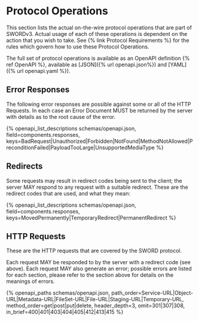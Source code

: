 # Protocol Operations

This section lists the actual on-the-wire protocol operations that are part of SWORDv3.  Actual usage of each of these operations is 
dependent on the action that you wish to take.  See {% link Protocol Requirements %} for the rules which govern how to use these Protocol 
Operations.

The full set of protocol operations is available as an OpenAPI definition {% ref OpenAPI %}, available as [JSON]({% url openapi.json%})
and [YAML]({% url openapi.yaml %}).

## Error Responses

The following error responses are possible against some or all of the HTTP Requests.  In each case an Error Document MUST be returned by the 
server with details as to the root cause of the error.

{% 
openapi_list_descriptions
    schemas/openapi.json,
    field=components.responses,
    keys=BadRequest|Unauthorized|Forbidden|NotFound|MethodNotAllowed|PreconditionFailed|PayloadTooLarge|UnsupportedMediaType
%}

## Redirects

Some requests may result in redirect codes being sent to the client; the server MAY respond to any request with a suitable redirect.  These 
are the redirect codes that are used, and what they mean:

{%
openapi_list_descriptions
    schemas/openapi.json,
    field=components.responses,
    keys=MovedPermanently|TemporaryRedirect|PermanentRedirect
%}

## HTTP Requests

These are the HTTP requests that are covered by the SWORD protocol.

Each request MAY be responded to by the server with a redirect code (see above).  Each request MAY also generate an error; possible errors 
are listed for each section, please refer to the section above for details on the meanings of errors.

{%
openapi_paths
    schemas/openapi.json,
    path_order=Service-URL|Object-URL|Metadata-URL|FileSet-URL|File-URL|Staging-URL|Temporary-URL,
    method_order=get|post|put|delete,
    header_depth=3,
    omit=301|307|308,
    in_brief=400|401|403|404|405|412|413|415
%}

